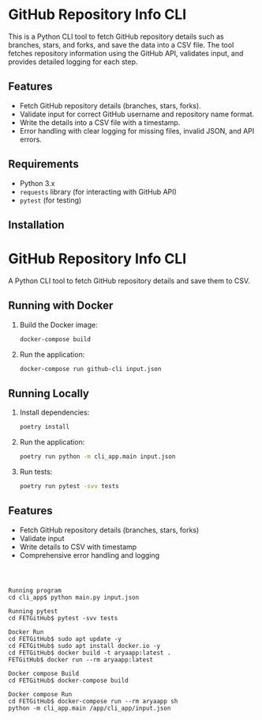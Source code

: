
# GitHub Repository Info CLI

This is a Python CLI tool to fetch GitHub repository details such as branches, stars, and forks, and save the data into a CSV file. The tool fetches repository information using the GitHub API, validates input, and provides detailed logging for each step.

## Features

- Fetch GitHub repository details (branches, stars, forks).
- Validate input for correct GitHub username and repository name format.
- Write the details into a CSV file with a timestamp.
- Error handling with clear logging for missing files, invalid JSON, and API errors.

## Requirements

- Python 3.x
- `requests` library (for interacting with GitHub API)
- `pytest` (for testing)

## Installation








# GitHub Repository Info CLI

A Python CLI tool to fetch GitHub repository details and save them to CSV.

## Running with Docker

1. Build the Docker image:
   ```bash
   docker-compose build
   ```

2. Run the application:
   ```bash
   docker-compose run github-cli input.json
   ```

## Running Locally

1. Install dependencies:
   ```bash
   poetry install
   ```

2. Run the application:
   ```bash
   poetry run python -m cli_app.main input.json
   ```

3. Run tests:
   ```bash
   poetry run pytest -svv tests
   ```

## Features

- Fetch GitHub repository details (branches, stars, forks)
- Validate input
- Write details to CSV with timestamp
- Comprehensive error handling and logging
```



Running program
cd cli_app$ python main.py input.json

Running pytest
cd FETGitHub$ pytest -svv tests

Docker Run
cd FETGitHub$ sudo apt update -y
cd FETGitHub$ sudo apt install docker.io -y
cd FETGitHub$ docker build -t aryaapp:latest .
FETGitHub$ docker run --rm aryaapp:latest

Docker compose Build
cd FETGitHub$ docker-compose build

Docker compose Run
cd FETGitHub$ docker-compose run --rm aryaapp sh 
python -m cli_app.main /app/cli_app/input.json
